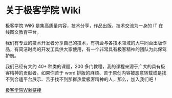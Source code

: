 # 关于极客学院 Wiki

极客学院 WiKi 是集高质量内容，技术分享，作品出版，技术交流为一身的 IT 在线图文教育平台。

我们有专业的技术开发者分享自己的技术，有机会与各技术领域的大牛同台出版作品，有简洁时尚的开发工具供大家使用，有一个非常具有极客精神的团队为此保驾护航。   

我们已经有大约 40+ 种类的课题，200 多门教程，我的课程来源于广大的具有极客精神的贡献者。如果你苦于 word 排版的麻烦、苦于原创内容被恶意转载或是找不到合适平台展示、苦于找不到那群热爱极客精神的人，那么，加入我们吧！

[极客学院Wiki链接](wiki.jikexueyuan.com)